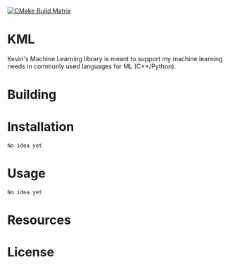 [![CMake Build Matrix](https://github.com/shkevin/KML/actions/workflows/build.yml/badge.svg)](https://github.com/shkevin/KML/actions/workflows/build.yml)

# KML
Kevin's Machine Learning library is meant to support my machine learning needs in commonly used languages for ML (C++/Python).

# Building

# Installation

```
No idea yet
```

# Usage

```
No idea yet
```

# Resources

# License
